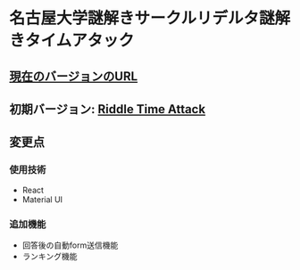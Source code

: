 # 名古屋大学謎解きサークルリデルタ謎解きタイムアタック

## [現在のバージョンのURL](https://kabetani-yusei.github.io/riddletimeattack/)

## 初期バージョン: [Riddle Time Attack](https://ta-toru.github.io/riddletimeattack/)

## 変更点
### 使用技術
- React
- Material UI

### 追加機能
- 回答後の自動form送信機能
- ランキング機能